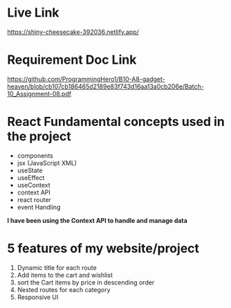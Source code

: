 # Live Link

https://shiny-cheesecake-392036.netlify.app/

# Requirement Doc Link

https://github.com/ProgrammingHero1/B10-A8-gadget-heaven/blob/cb107cb186465d2189e83f743d16aa13a0cb206e/Batch-10_Assignment-08.pdf

# React Fundamental concepts used in the project

- components
- jsx (JavaScript XML)
- useState
- useEffect
- useContext
- context API
- react router
- event Handling

**I have been using the Context API to handle and manage data**

# 5 features of my website/project

1. Dynamic title for each route
2. Add items to the cart and wishlist
3. sort the Cart items by price in descending order
4. Nested routes for each category
5. Responsive UI
